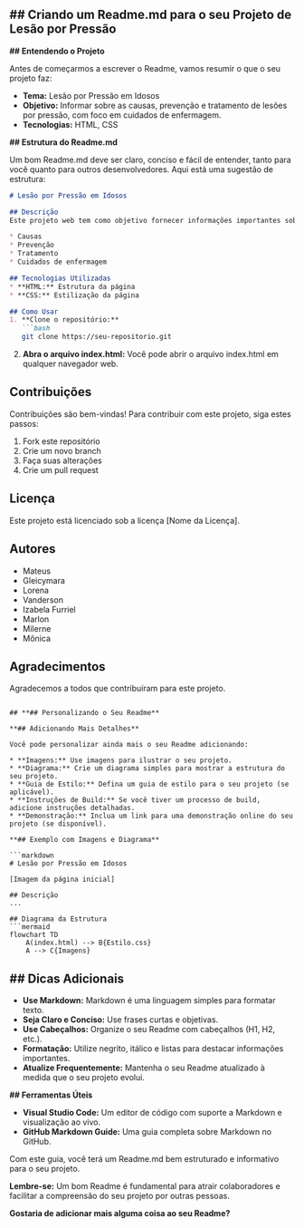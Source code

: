 ## **## Criando um Readme.md para o seu Projeto de Lesão por Pressão**

**## Entendendo o Projeto**

Antes de começarmos a escrever o Readme, vamos resumir o que o seu projeto faz:

* **Tema:** Lesão por Pressão em Idosos
* **Objetivo:** Informar sobre as causas, prevenção e tratamento de lesões por pressão, com foco em cuidados de enfermagem.
* **Tecnologias:** HTML, CSS

**## Estrutura do Readme.md**

Um bom Readme.md deve ser claro, conciso e fácil de entender, tanto para você quanto para outros desenvolvedores. Aqui está uma sugestão de estrutura:

```markdown
# Lesão por Pressão em Idosos

## Descrição
Este projeto web tem como objetivo fornecer informações importantes sobre lesões por pressão em idosos, abordando temas como:

* Causas
* Prevenção
* Tratamento
* Cuidados de enfermagem

## Tecnologias Utilizadas
* **HTML:** Estrutura da página
* **CSS:** Estilização da página

## Como Usar
1. **Clone o repositório:**
   ```bash
   git clone https://seu-repositorio.git
   ```
2. **Abra o arquivo index.html:**
   Você pode abrir o arquivo index.html em qualquer navegador web.

## Contribuições
Contribuições são bem-vindas! Para contribuir com este projeto, siga estes passos:

1. Fork este repositório
2. Crie um novo branch
3. Faça suas alterações
4. Crie um pull request

## Licença
Este projeto está licenciado sob a licença [Nome da Licença].

## Autores
* Mateus
* Gleicymara
* Lorena
* Vanderson
* Izabela Furriel
* Marlon
* Milerne
* Mônica

## Agradecimentos
Agradecemos a todos que contribuíram para este projeto.
```

## **## Personalizando o Seu Readme**

**## Adicionando Mais Detalhes**

Você pode personalizar ainda mais o seu Readme adicionando:

* **Imagens:** Use imagens para ilustrar o seu projeto.
* **Diagrama:** Crie um diagrama simples para mostrar a estrutura do seu projeto.
* **Guia de Estilo:** Defina um guia de estilo para o seu projeto (se aplicável).
* **Instruções de Build:** Se você tiver um processo de build, adicione instruções detalhadas.
* **Demonstração:** Inclua um link para uma demonstração online do seu projeto (se disponível).

**## Exemplo com Imagens e Diagrama**

```markdown
# Lesão por Pressão em Idosos

[Imagem da página inicial]

## Descrição
...

## Diagrama da Estrutura
```mermaid
flowchart TD
    A(index.html) --> B{Estilo.css}
    A --> C{Imagens}
```

## **## Dicas Adicionais**

* **Use Markdown:** Markdown é uma linguagem simples para formatar texto.
* **Seja Claro e Conciso:** Use frases curtas e objetivas.
* **Use Cabeçalhos:** Organize o seu Readme com cabeçalhos (H1, H2, etc.).
* **Formatação:** Utilize negrito, itálico e listas para destacar informações importantes.
* **Atualize Frequentemente:** Mantenha o seu Readme atualizado à medida que o seu projeto evolui.

**## Ferramentas Úteis**

* **Visual Studio Code:** Um editor de código com suporte a Markdown e visualização ao vivo.
* **GitHub Markdown Guide:** Uma guia completa sobre Markdown no GitHub.

Com este guia, você terá um Readme.md bem estruturado e informativo para o seu projeto. 

**Lembre-se:** Um bom Readme é fundamental para atrair colaboradores e facilitar a compreensão do seu projeto por outras pessoas.

**Gostaria de adicionar mais alguma coisa ao seu Readme?** 
